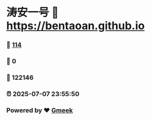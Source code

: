 # 涛安一号 :link: https://bentaoan.github.io 
### :page_facing_up: [114](https://bentaoan.github.io/tag.html) 
### :speech_balloon: 0 
### :hibiscus: 122146 
### :alarm_clock: 2025-07-07 23:55:50 
### Powered by :heart: [Gmeek](https://github.com/Meekdai/Gmeek)

